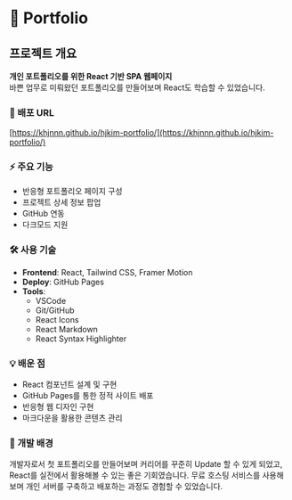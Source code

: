 # 💼 Portfolio

## 프로젝트 개요
**개인 포트폴리오를 위한 React 기반 SPA 웹페이지**  
바쁜 업무로 미뤄왔던 포트폴리오를 만들어보며 React도 학습할 수 있었습니다.

### 🔗 배포 URL
[https://khjnnn.github.io/hjkim-portfolio/](https://khjnnn.github.io/hjkim-portfolio/)

### ⚡ 주요 기능
- 반응형 포트폴리오 페이지 구성
- 프로젝트 상세 정보 팝업
- GitHub 연동
- 다크모드 지원

### 🛠 사용 기술
- **Frontend**: React, Tailwind CSS, Framer Motion
- **Deploy**: GitHub Pages
- **Tools**: 
  - VSCode
  - Git/GitHub
  - React Icons
  - React Markdown
  - React Syntax Highlighter

### 💡 배운 점
- React 컴포넌트 설계 및 구현
- GitHub Pages를 통한 정적 사이트 배포
- 반응형 웹 디자인 구현
- 마크다운을 활용한 콘텐츠 관리

### 🎯 개발 배경
개발자로서 첫 포트폴리오를 만들어보며 커리어를 꾸준히 Update 할 수 있게 되었고, 
React를 실전에서 활용해볼 수 있는 좋은 기회였습니다.
무료 호스팅 서비스를 사용해보며 개인 서버를 구축하고 배포하는 과정도 경험할 수 있었습니다.


